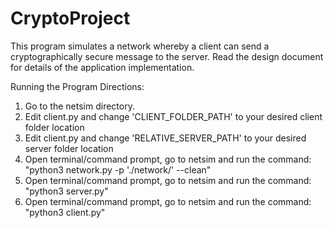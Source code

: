 # CryptoProject

This program simulates a network whereby a client can send a cryptographically secure message to the server.  Read the design document for details of 
the application implementation.

Running the Program Directions:
1. Go to the netsim directory.
2. Edit client.py and change 'CLIENT_FOLDER_PATH' to your desired client folder location
3. Edit client.py and change 'RELATIVE_SERVER_PATH' to your desired server folder location
4. Open terminal/command prompt, go to netsim and run the command: "python3 network.py -p './network/' --clean"
5. Open terminal/command prompt, go to netsim and run the command: "python3 server.py"
6. Open terminal/command prompt, go to netsim and run the command: "python3 client.py"

